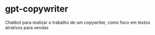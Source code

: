 # gpt-copywriter
Chatbot para realizar o trabalho de um copywriter, como foco em textos atrativos para vendas

